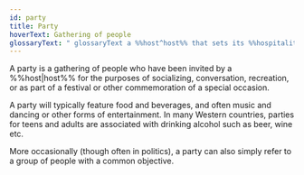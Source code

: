 ```yaml
---
id: party
title: Party
hoverText: Gathering of people
glossaryText: " glossaryText a %%host^host%% that sets its %%hospitality^hospitality%%"
---
```


A party is a gathering of people who have been invited by a %%host|host%% for 
the purposes of socializing, conversation, recreation, or as part of a festival 
or other commemoration of a special occasion. 

A party will typically feature food and beverages, and often music and dancing 
or other forms of entertainment. In many Western countries, parties for teens 
and adults are associated with drinking alcohol such as beer, wine etc.

More occasionally (though often in politics), a party can also simply refer to 
a group of people with a common objective. 